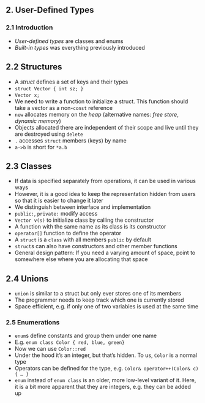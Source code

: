 ## 2. User-Defined Types

### 2.1 Introduction

* *User-defined types* are classes and enums
* *Built-in types* was everything previously introduced

## 2.2 Structures

* A *struct* defines a set of keys and their types
* `struct Vector { int sz; }`
* `Vector x;`
* We need to write a function to initialize a struct. This function should take a vector as a non-`const` reference
* `new` allocates memory on the *heap* (alternative names: *free store*, *dynamic memory*)
* Objects allocated there are independent of their scope and live until they are destroyed using `delete`
* `.` accesses `struct` members (keys) by name
* `a->b` is short for `*a.b` 

## 2.3 Classes

* If data is specified separately from operations, it can be used in various ways
* However, it is a good idea to keep the representation hidden from users so that it is easier to change it later
* We distinguish between interface and implementation
* `public:`, `private:` modify access
* `Vector v(s)` to initialize class by calling the constructor
* A function with the same name as its class is its constructor
* `operator[]` function to define the operator
* A `struct` is a `class` with all members `public` by default
* `struct`s can also have constructors and other member functions
* General design pattern: If you need a varying amount of space, point to somewhere else where you are allocating that space

## 2.4 Unions

* `union` is similar to a struct but only ever stores one of its members
* The programmer needs to keep track which one is currently stored
* Space efficient, e.g. if only one of two variables is used at the same time

### 2.5 Enumerations

* `enum`s define constants and group them under one name
* E.g. `enum class Color { red, blue, green}`
* Now we can use `Color::red`
* Under the hood it’s an integer, but that’s hidden. To us, `Color` is a normal type
* Operators can be defined for the type, e.g. `Color& operator++(Color& c) { … }`
* `enum` instead of `enum class` is an older, more low-level variant of it. Here, it is a bit more apparent that they are integers, e.g. they can be added up
